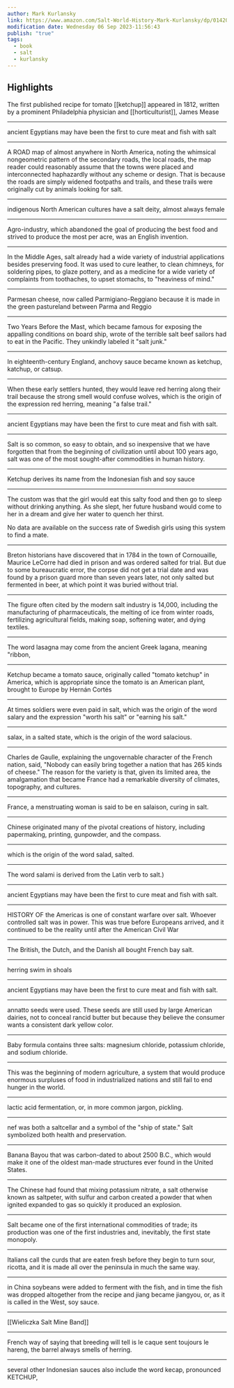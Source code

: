 ```yaml
---
author: Mark Kurlansky
link: https://www.amazon.com/Salt-World-History-Mark-Kurlansky/dp/0142001619?ref_=nav_custrec_signin
modification date: Wednesday 06 Sep 2023-11:56:43
publish: "true"
tags:
  - book
  - salt
  - kurlansky
---
```

## Highlights
The first published recipe for tomato [[ketchup]] appeared in 1812, written by a prominent Philadelphia physician and [[horticulturist]], James Mease

---
ancient Egyptians may have been the first to cure meat and fish with salt

---
 A ROAD map of almost anywhere in North America, noting the whimsical nongeometric pattern of the secondary roads, the local roads, the map reader could reasonably assume that the towns were placed and interconnected haphazardly without any scheme or design. That is because the roads are simply widened footpaths and trails, and these trails were originally cut by animals looking for salt.

---
indigenous North American cultures have a salt deity, almost always female

---
Agro-industry, which abandoned the goal of producing the best food and strived to produce the most per acre, was an English invention. 

---
In the Middle Ages, salt already had a wide variety of industrial applications besides preserving food. It was used to cure leather, to clean chimneys, for soldering pipes, to glaze pottery, and as a medicine for a wide variety of complaints from toothaches, to upset stomachs, to "heaviness of mind."

---
Parmesan cheese, now called Parmigiano-Reggiano because it is made in the green pastureland between Parma and Reggio

---
Two Years Before the Mast, which became famous for exposing the appalling conditions on board ship, wrote of the terrible salt beef sailors had to eat in the Pacific. They unkindly labeled it "salt junk."

---
In eighteenth-century England, anchovy sauce became known as ketchup, katchup, or catsup.

---
When these early settlers hunted, they would leave red herring along their trail because the strong smell would confuse wolves, which is the origin of the expression red herring, meaning "a false trail."

---
ancient Egyptians may have been the first to cure meat and fish with salt.

---
Salt is so common, so easy to obtain, and so inexpensive that we have forgotten that from the beginning of civilization until about 100 years ago, salt was one of the most sought-after commodities in human history.

  

---
Ketchup derives its name from the Indonesian fish and soy sauce

---
The custom was that the girl would eat this salty food and then go to sleep without drinking anything. As she slept, her future husband would come to her in a dream and give her water to quench her thirst.

  No data are available on the success rate of Swedish girls using this system to find a mate.

---
Breton historians have discovered that in 1784 in the town of Cornouaille, Maurice LeCorre had died in prison and was ordered salted for trial. But due to some bureaucratic error, the corpse did not get a trial date and was found by a prison guard more than seven years later, not only salted but fermented in beer, at which point it was buried without trial.

  

---
The figure often cited by the modern salt industry is 14,000, including the manufacturing of pharmaceuticals, the melting of ice from winter roads, fertilizing agricultural fields, making soap, softening water, and dying textiles.

---
The word lasagna may come from the ancient Greek lagana, meaning "ribbon,

---
Ketchup became a tomato sauce, originally called "tomato ketchup" in America, which is appropriate since the tomato is an American plant, brought to Europe by Hernán Cortés

---
At times soldiers were even paid in salt, which was the origin of the word salary and the expression "worth his salt" or "earning his salt."

---
salax, in a salted state, which is the origin of the word salacious.

---
Charles de Gaulle, explaining the ungovernable character of the French nation, said, "Nobody can easily bring together a nation that has 265 kinds of cheese." The reason for the variety is that, given its limited area, the amalgamation that became France had a remarkable diversity of climates, topography, and cultures. 

---
France, a menstruating woman is said to be en salaison, curing in salt.

---
Chinese originated many of the pivotal creations of history, including papermaking, printing, gunpowder, and the compass.

---
which is the origin of the word salad, salted.

---
The word salami is derived from the Latin verb to salt.)

---
ancient Egyptians may have been the first to cure meat and fish with salt.

---
HISTORY OF the Americas is one of constant warfare over salt. Whoever controlled salt was in power. This was true before Europeans arrived, and it continued to be the reality until after the American Civil War

---
The British, the Dutch, and the Danish all bought French bay salt.

---
herring swim in shoals

---
ancient Egyptians may have been the first to cure meat and fish with salt.

---
annatto seeds were used. These seeds are still used by large American dairies, not to conceal rancid butter but because they believe the consumer wants a consistent dark yellow color.

---
Baby formula contains three salts: magnesium chloride, potassium chloride, and sodium chloride.

---
This was the beginning of modern agriculture, a system that would produce enormous surpluses of food in industrialized nations and still fail to end hunger in the world.

---
lactic acid fermentation, or, in more common jargon, pickling.

---
nef was both a saltcellar and a symbol of the "ship of state." Salt symbolized both health and preservation. 

---
Banana Bayou that was carbon-dated to about 2500 B.C., which would make it one of the oldest man-made structures ever found in the United States.

---
The Chinese had found that mixing potassium nitrate, a salt otherwise known as saltpeter, with sulfur and carbon created a powder that when ignited expanded to gas so quickly it produced an explosion.

---
Salt became one of the first international commodities of trade; its production was one of the first industries and, inevitably, the first state monopoly.

---
Italians call the curds that are eaten fresh before they begin to turn sour, ricotta, and it is made all over the peninsula in much the same way. 

---
in China soybeans were added to ferment with the fish, and in time the fish was dropped altogether from the recipe and jiang became jiangyou, or, as it is called in the West, soy sauce.

---
[[Wieliczka Salt Mine Band]]

---
 French way of saying that breeding will tell is le caque sent toujours le hareng, the barrel always smells of herring.

---
several other Indonesian sauces also include the word kecap, pronounced KETCHUP,